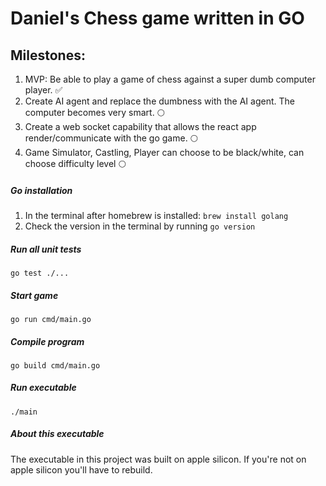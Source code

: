 
# Daniel's Chess game written in GO
## Milestones:
1. MVP: Be able to play a game of chess against a super dumb computer player. ✅
2. Create AI agent and replace the dumbness with the AI agent. The computer becomes very smart.  🌕
3. Create a web socket capability that allows the react app render/communicate with the go game. 🌕
4. Game Simulator, Castling, Player can choose to be black/white, can choose difficulty level 🌕

##### Go installation
1. In the terminal after homebrew is installed: ```brew install golang```
2. Check the version in the terminal by running ```go version```

##### Run all unit tests
```go test ./...```

##### Start game
```go run cmd/main.go```

##### Compile program
```
go build cmd/main.go
```

##### Run executable
```
./main
```
##### About this executable
The executable in this project was built on apple silicon. If you're not on apple silicon you'll have to rebuild.
